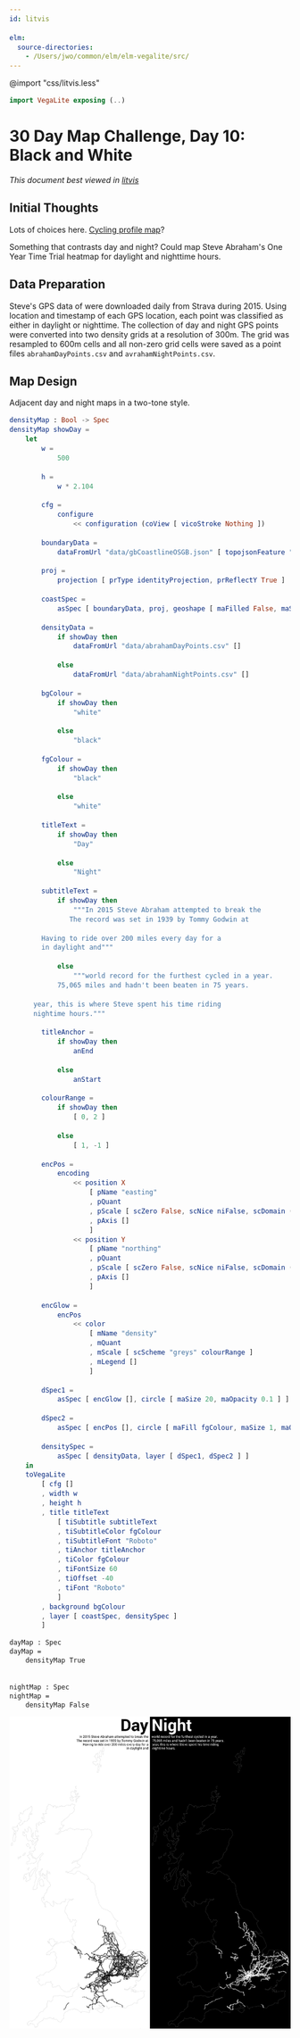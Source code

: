 ```yaml
---
id: litvis

elm:
  source-directories:
    - /Users/jwo/common/elm/elm-vegalite/src/
---
```


@import "css/litvis.less"

```elm {l=hidden}
import VegaLite exposing (..)
```

# 30 Day Map Challenge, Day 10: Black and White

_This document best viewed in [litvis](https://github.com/gicentre/litvis)_

## Initial Thoughts

Lots of choices here. [Cycling profile map](https://openaccess.city.ac.uk/id/eprint/12351/7/wood_visualization_2015Postprint.pdf)?

Something that contrasts day and night? Could map Steve Abraham's One Year Time Trial heatmap for daylight and nighttime hours.

## Data Preparation

Steve's GPS data of were downloaded daily from Strava during 2015. Using location and timestamp of each GPS location, each point was classified as either in daylight or nighttime. The collection of day and night GPS points were converted into two density grids at a resolution of 300m. The grid was resampled to 600m cells and all non-zero grid cells were saved as a point files `abrahamDayPoints.csv` and `avrahamNightPoints.csv`.

## Map Design

Adjacent day and night maps in a two-tone style.

```elm {l}
densityMap : Bool -> Spec
densityMap showDay =
    let
        w =
            500

        h =
            w * 2.104

        cfg =
            configure
                << configuration (coView [ vicoStroke Nothing ])

        boundaryData =
            dataFromUrl "data/gbCoastlineOSGB.json" [ topojsonFeature "coastline" ]

        proj =
            projection [ prType identityProjection, prReflectY True ]

        coastSpec =
            asSpec [ boundaryData, proj, geoshape [ maFilled False, maStrokeWidth 0.3, maStroke "#999" ] ]

        densityData =
            if showDay then
                dataFromUrl "data/abrahamDayPoints.csv" []

            else
                dataFromUrl "data/abrahamNightPoints.csv" []

        bgColour =
            if showDay then
                "white"

            else
                "black"

        fgColour =
            if showDay then
                "black"

            else
                "white"

        titleText =
            if showDay then
                "Day"

            else
                "Night"

        subtitleText =
            if showDay then
                """In 2015 Steve Abraham attempted to break the
               The record was set in 1939 by Tommy Godwin at

        Having to ride over 200 miles every day for a
        in daylight and"""

            else
                """world record for the furthest cycled in a year.
            75,065 miles and hadn't been beaten in 75 years.

      year, this is where Steve spent his time riding
      nightime hours."""

        titleAnchor =
            if showDay then
                anEnd

            else
                anStart

        colourRange =
            if showDay then
                [ 0, 2 ]

            else
                [ 1, -1 ]

        encPos =
            encoding
                << position X
                    [ pName "easting"
                    , pQuant
                    , pScale [ scZero False, scNice niFalse, scDomain (doNums [ 63820, 655620 ]) ]
                    , pAxis []
                    ]
                << position Y
                    [ pName "northing"
                    , pQuant
                    , pScale [ scZero False, scNice niFalse, scDomain (doNums [ -5000, 1240000 ]) ]
                    , pAxis []
                    ]

        encGlow =
            encPos
                << color
                    [ mName "density"
                    , mQuant
                    , mScale [ scScheme "greys" colourRange ]
                    , mLegend []
                    ]

        dSpec1 =
            asSpec [ encGlow [], circle [ maSize 20, maOpacity 0.1 ] ]

        dSpec2 =
            asSpec [ encPos [], circle [ maFill fgColour, maSize 1, maOpacity 1 ] ]

        densitySpec =
            asSpec [ densityData, layer [ dSpec1, dSpec2 ] ]
    in
    toVegaLite
        [ cfg []
        , width w
        , height h
        , title titleText
            [ tiSubtitle subtitleText
            , tiSubtitleColor fgColour
            , tiSubtitleFont "Roboto"
            , tiAnchor titleAnchor
            , tiColor fgColour
            , tiFontSize 60
            , tiOffset -40
            , tiFont "Roboto"
            ]
        , background bgColour
        , layer [ coastSpec, densitySpec ]
        ]
```

```elm{l}
dayMap : Spec
dayMap =
    densityMap True


nightMap : Spec
nightMap =
    densityMap False
```

![day 10](images/day10.jpg)
